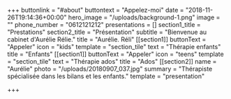 +++
buttonlink = "#about"
buttontext = "Appelez-moi"
date = "2018-11-26T19:14:36+00:00"
hero_image = "/uploads/background-1.png"
image = ""
phone_number = "0612121212"
presentations = []
section1_title = "Prestations"
section2_title = "Présentation"
subtitle = "Bienvenue au cabinet d'Aurélie Rélie."
title = "Aurélie. Réli"
[[section1]]
buttonText = "Appeler"
icon = "kids"
template = "section_tile"
text = "Thérapie enfants"
title = "Enfants"
[[section1]]
buttonText = "Appeler"
icon = "teens"
template = "section_tile"
text = "Thérapie ados"
title = "Ados"
[[section2]]
name = "Aurélie"
photo = "/uploads/20180907_037.jpg"
summary = "Thérapiste spécialisée dans les bilans et les enfants."
template = "presentation"

+++
